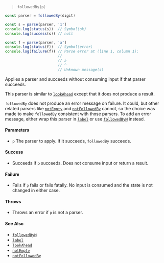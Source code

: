 <!--
 Copyright (c) 2020 Thomas J. Otterson
 
 This software is released under the MIT License.
 https://opensource.org/licenses/MIT
-->

> `followedBy(p)`

```javascript
const parser = followedBy(digit)

const s = parse(parser, '1')
console.log(status(s))  // Symbol(ok)
console.log(success(s)) // null

const f = parse(parser, 'a')
console.log(status(f))  // Symbol(error)
console.log(failure(f)) // Parse error at (line 1, column 1):
                        //
                        // a
                        // ^
                        // Unknown message(s)
```

Applies a parser and succeeds without consuming input if that parser succeeds.

This parser is similar to [`lookAhead`](lookahead.md) except that it does not produce a result.

`followedBy` does not produce an error message on failure. It could, but other related parsers like [`notEmpty`](notempty.md) and [`notFollowedBy`](notfollowedby.md) cannot, so the choice was made to make `followedBy` consistent with those parsers. To add an error message, either wrap this parser in [`label`](label.md) or use [`followedByM`](followedbym.md) instead.

#### Parameters

* `p` The parser to apply. If it succeeds, `followedBy` succeeds.

#### Success

* Succeeds if `p` succeeds. Does not consume input or return a result.

#### Failure

* Fails if `p` fails or fails fatally. No input is consumed and the state is not changed in either case.

#### Throws

* Throws an error if `p` is not a parser.

#### See Also

* [`followedByM`](followedbym.md)
* [`label`](label.md)
* [`lookAhead`](lookahead.md)
* [`notEmpty`](notempty.md)
* [`notFollowedBy`](notfollowedby.md)